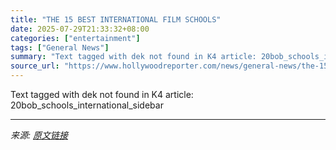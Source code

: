 ```yaml
---
title: "THE 15 BEST INTERNATIONAL FILM SCHOOLS"
date: 2025-07-29T21:33:32+08:00
categories: ["entertainment"]
tags: ["General News"]
summary: "Text tagged with dek not found in K4 article: 20bob_schools_international_sidebar"
source_url: "https://www.hollywoodreporter.com/news/general-news/the-15-best-international-film-schools-2-1236332930/"
---
```


Text tagged with dek not found in K4 article: 20bob_schools_international_sidebar

---

*来源: [原文链接](https://www.hollywoodreporter.com/news/general-news/the-15-best-international-film-schools-2-1236332930/)*

